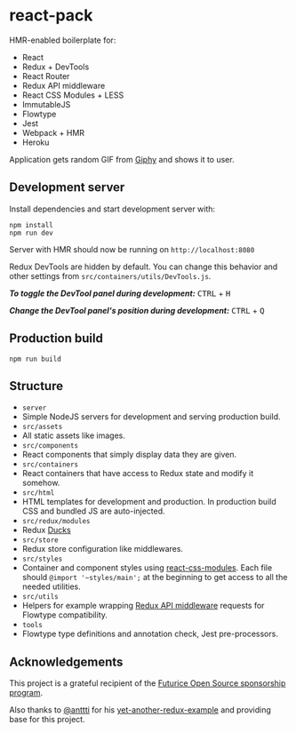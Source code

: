 # react-pack

HMR-enabled boilerplate for:
* React
* Redux + DevTools
* React Router
* Redux API middleware
* React CSS Modules + LESS
* ImmutableJS
* Flowtype
* Jest
* Webpack + HMR
* Heroku

Application gets random GIF from [Giphy](http://giphy.com/) and shows it to user.

## Development server

Install dependencies and start development server with:

```
npm install
npm run dev
```

Server with HMR should now be running on `http://localhost:8080`

Redux DevTools are hidden by default. You can change this behavior and other settings from `src/containers/utils/DevTools.js`.

***To toggle the DevTool panel during development:***
<kbd>CTRL</kbd> + <kbd>H</kbd>

***Change the DevTool panel's position during development:***
<kbd>CTRL</kbd> + <kbd>Q</kbd>

## Production build

```
npm run build
```

## Structure
* `server`
 * Simple NodeJS servers for development and serving production build.
* `src/assets`
 * All static assets like images.
* `src/components`
 * React components that simply display data they are given.
* `src/containers`
 * React containers that have access to Redux state and modify it somehow.
* `src/html`
 * HTML templates for development and production. In production build CSS and bundled JS are auto-injected.
* `src/redux/modules`
 * Redux [Ducks](https://github.com/erikras/ducks-modular-redux)
* `src/store`
 *  Redux store configuration like middlewares.
* `src/styles`
 * Container and component styles using [react-css-modules](https://github.com/gajus/react-css-modules). Each file should `@import '~styles/main';` at the beginning to get access to all the needed utilities.
* `src/utils`
 * Helpers for example wrapping [Redux API middleware](https://github.com/agraboso/redux-api-middleware) requests for Flowtype compatibility.
* `tools`
 * Flowtype type definitions and annotation check, Jest pre-processors.

## Acknowledgements

This project is a grateful recipient of the [Futurice Open Source sponsorship program](http://futurice.com/blog/sponsoring-free-time-open-source-activities).

Also thanks to [@anttti](https://github.com/anttti/) for his [yet-another-redux-example](https://github.com/anttti/yet-another-redux-example) and providing base for this project.
